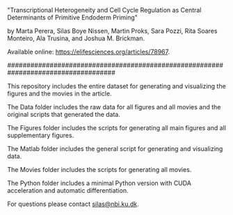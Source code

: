 "Transcriptional Heterogeneity and Cell Cycle Regulation as Central Determinants of Primitive Endoderm Priming"

by Marta Perera, Silas Boye Nissen, Martin Proks, Sara Pozzi, Rita Soares Monteiro, Ala Trusina, and Joshua M. Brickman.

Available online: https://elifesciences.org/articles/78967.

####################################################################################

This repository includes the entire dataset for generating and visualizing the figures and the movies in the article.

The Data folder includes the raw data for all figures and all movies and the original scripts that generated the data.

The Figures folder includes the scripts for generating all main figures and all supplementary figures.

The Matlab folder includes the general script for generating and visualizing data.

The Movies folder includes the scripts for generating all movies.

The Python folder includes a minimal Python version with CUDA acceleration and automatic differentiation.

For questions please contact silas@nbi.ku.dk.
